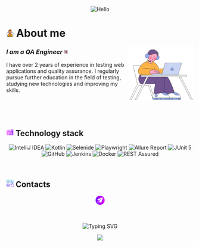 <p align="center">
    <img title="Hello" width = "45%" src="attachment/gif/hello.gif">
</p>


# <img width="4%" title="About me" src="attachment/png/me.png"> About me

<img align="right" width="35%" src="attachment/gif/bloom-man.gif">

### _I am a QA Engineer_ <img width="2%" src="attachment/png/bug.png">

<p align="left">
    I have over 2 years of experience in testing web applications and quality assurance. I regularly pursue further education in the field of testing, studying new technologies and improving my skills.
</p>



<br/>

<br/>

<br/>

## <img width="4%" title="Technology stack" src="attachment/png/tools.png"> Technology stack

<p align="center">
    <img title="IntelliJ IDEA" src="https://img.shields.io/badge/-IntelliJ%20IDEA-ffc933?style=for-the-badge">
    <img alt="Kotlin" src="https://img.shields.io/badge/-Kotlin-7f52ff?logo=kotlin&logoColor=white&style=for-the-badge">
    <img title="Selenide" src="https://img.shields.io/badge/-Selenide-ffc933?style=for-the-badge">
    <img alt="Playwright" src="https://img.shields.io/badge/-Playwright-000000?logo=playwright&logoColor=white&style=for-the-badge">
    <!-- <img title="Selenoid" src="https://img.shields.io/badge/-Selenoid-7e06ff?style=for-the-badge">--->
    <img title="Allure Report" src="https://img.shields.io/badge/-Allure%20Report-ffc933?style=for-the-badge">
    <!-- <img title="Gradle" src="https://img.shields.io/badge/-Gradle-7e06ff?logo=gradle&style=for-the-badge">--->
    <img title="JUnit 5" src="https://img.shields.io/badge/-JUnit%205-ffc933?logo=junit5&style=for-the-badge">
    <img title="GitHub" src="https://img.shields.io/badge/-GitHub-7e06ff?logo=github&style=for-the-badge">
    <img title="Jenkins" src="https://img.shields.io/badge/-Jenkins-ffc933?logo=jenkins&style=for-the-badge">
    <img title="Docker" src="https://img.shields.io/badge/-Docker-7e06ff?logo=docker&style=for-the-badge"> 
    <!-- <img title="Allure TestOps" src="https://img.shields.io/badge/-Allure%20TestOps-ffc933?style=for-the-badge">--->
    <img title="REST Assured" src="https://img.shields.io/badge/-REST%20Assured-7e06ff?style=for-the-badge">
    <!-- <img title="Appium" src="https://img.shields.io/badge/-Appium-ffc933?style=for-the-badge">--->
    <!-- <img title="BrowserStack" src="https://img.shields.io/badge/-BrowserStack-7e06ff?style=for-the-badge">--->
    <!-- <img title="Slack" src="https://img.shields.io/badge/-Slack-ffc933?logo=slack&style=for-the-badge">--->
    <!-- <img title="Telegram" src="https://img.shields.io/badge/-Telegram-7e06ff?logo=telegram&style=for-the-badge">--->
    <!-- <img title="Jira" src="https://img.shields.io/badge/-Jira-ffc933?logo=jira&style=for-the-badge">--->
</p>


<br/>

## <img width="4%" title="Contacts" src="attachment/png/contact.png"> Contacts

<p align="center">
    <a href="https://t.me/MikhailSalnikov_v"><img width = "5%" title="Telegram" src="attachment/png/telegram.png"></a>
</p>

<br/>

<p align="center">
    <img title="Good bye :)" src="https://readme-typing-svg.herokuapp.com?font=Fira+Code&weight=600&size=24&pause=1000&color=5118F7&width=435&lines=Good+bye+(+-_-)" alt="Typing SVG">
</p>

<p align="center">
    <img src="https://raw.githubusercontent.com/Trilokia/Trilokia/379277808c61ef204768a61bbc5d25bc7798ccf1/bottom_header.svg">
</p>